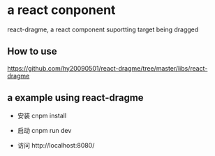 # a react conponent
react-dragme, a react component suportting target being dragged


## How to use
https://github.com/hy20090501/react-dragme/tree/master/libs/react-dragme


## a example using react-dragme

- 安装
cnpm install

- 启动
cnpm run dev

- 访问
http://localhost:8080/





  
